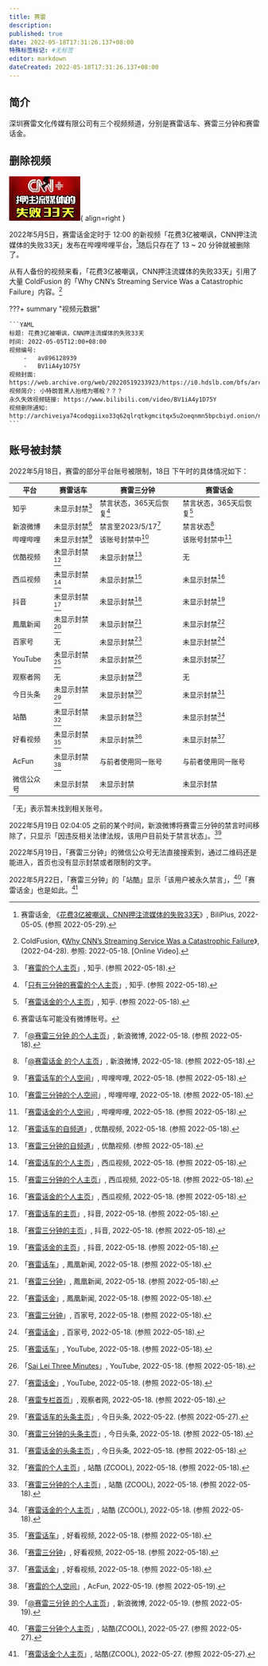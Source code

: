 ```yaml
---
title: 赛雷
description:
published: true
date: 2022-05-18T17:31:26.137+08:00
特殊标签标记: #无标签
editor: markdown
dateCreated: 2022-05-18T17:31:26.137+08:00
---
```


## 简介

深圳赛雷文化传媒有限公司有三个视频频道，分别是赛雷话车、赛雷三分钟和赛雷话金。

## 删除视频

![《花费3亿被嘲讽，CNN押注流媒体的失败33天》视频封面](/src/people/赛雷/CNN.webp){ align=right }

2022年5月5日，赛雷话金定时于 12:00 的新视频「花费3亿被嘲讽，CNN押注流媒体的失败33天」发布在哔哩哔哩平台，[^av896128939]随后只存在了 13 ~ 20 分钟就被删除了。

[^av896128939]: 赛雷话金, 《[花费3亿被嘲讽，CNN押注流媒体的失败33天](https://web.archive.org/web/20220529061056/https://www.biliplus.com/video/av896128939/)》, BiliPlus, 2022-05-05. (参照 2022-05-29).

从有人备份的视频来看，「花费3亿被嘲讽，CNN押注流媒体的失败33天」引用了大量 ColdFusion 的「Why CNN’s Streaming Service Was a Catastrophic Failure」内容。[^AaKSrmz3iX0]

[^AaKSrmz3iX0]: ColdFusion, 《[Why CNN’s Streaming Service Was a Catastrophic Failure](https://www.youtube.com/watch?v=AaKSrmz3iX0)》, (2022-04-28). 参照: 2022-05-18. [Online Video].

???+ summary "视频元数据"

    ```YAML
    标题: 花费3亿被嘲讽，CNN押注流媒体的失败33天
    时间: 2022-05-05T12:00+08:00
    视频编号:
        -   av896128939
        -   BV1iA4y1D75Y
    视频封面: https://web.archive.org/web/20220519233923/https://i0.hdslb.com/bfs/archive/13c0f754caaa06d1493a1e3df9b6a6ec11c37be0.jpg
    视频简介: 小特朗普黑人抬棺为哪般？？？
    永久失效视频链接: https://www.bilibili.com/video/BV1iA4y1D75Y
    视频删除通知: http://archiveiya74codqgiixo33q62qlrqtkgmcitqx5u2oeqnmn5bpcbiyd.onion/nqpvR
    ```

## 账号被封禁

2022年5月18日，赛雷的部分平台账号被限制，18日 下午时的具体情况如下：

| 平台       | 赛雷话车         | 赛雷三分钟                 | 赛雷话金                   |
| ---------- | ---------------- | -------------------------- | -------------------------- |
| 知乎       | 未显示封禁[^11]  | 禁言状态，365天后恢复[^12] | 禁言状态，365天后恢复[^13] |
| 新浪微博   | 未显示封禁[^21]  | 禁言至2023/5/17[^22]       | 禁言状态[^23]              |
| 哔哩哔哩   | 未显示封禁[^31]  | 该账号封禁中[^32]          | 该账号封禁中[^33]          |
| 优酷视频   | 未显示封禁[^41]  | 未显示封禁[^42]            | 无                         |
| 西瓜视频   | 未显示封禁[^51]  | 未显示封禁[^52]            | 未显示封禁[^53]            |
| 抖音       | 未显示封禁[^61]  | 未显示封禁[^62]            | 未显示封禁[^63]            |
| 鳳凰新闻   | 未显示封禁[^71]  | 未显示封禁[^72]            | 未显示封禁[^73]            |
| 百家号     | 无               | 未显示封禁[^82]            | 未显示封禁[^83]            |
| YouTube    | 未显示封禁[^91]  | 未显示封禁[^92]            | 未显示封禁[^93]            |
| 观察者网   | 无               | 未显示封禁[^102]           | 无                         |
| 今日头条   | 未显示封禁[^111] | 未显示封禁[^112]           | 未显示封禁[^113]           |
| 站酷       | 未显示封禁[^121] | 未显示封禁[^122]           | 未显示封禁[^123]           |
| 好看视频   | 未显示封禁[^131] | 未显示封禁[^132]           | 未显示封禁[^133]           |
| AcFun      | 未显示封禁[^141] | 与前者使用同一账号         | 与前者使用同一账号         |
| 微信公众号 | 未显示封禁       | 未显示封禁                 | 未显示封禁                 |

「无」表示暂未找到相关账号。

[^11]: 「[赛雷的个人主页](https://web.archive.org/web/20220518085455/https://www.zhihu.com/people/sailei2015)」, 知乎. (参照 2022-05-18).

[^12]: 「[只有三分钟的赛雷的个人主页](https://web.archive.org/web/20220518084313/https://www.zhihu.com/people/sl3min)」, 知乎. (参照 2022-05-18).

[^13]: 「[赛雷话金的个人主页](https://web.archive.org/web/20220518120332/https://www.zhihu.com/people/guo-xin-chen-8)」, 知乎. (参照 2022-05-18).

[^21]: 赛雷话车可能没有微博账号。

[^22]: 「[@赛雷三分钟 的个人主页](http://archiveiya74codqgiixo33q62qlrqtkgmcitqx5u2oeqnmn5bpcbiyd.onion/lFZJp "https://weibo.com/sl3fz")」, 新浪微博, 2022-05-18. (参照 2022-05-18).

[^23]: 「[@赛雷话金 的个人主页](http://archiveiya74codqgiixo33q62qlrqtkgmcitqx5u2oeqnmn5bpcbiyd.onion/5P3Pb "https://weibo.com/u/6432805191")」, 新浪微博, 2022-05-18. (参照 2022-05-18).

[^31]: 「[赛雷话车的个人空间](http://archiveiya74codqgiixo33q62qlrqtkgmcitqx5u2oeqnmn5bpcbiyd.onion/Rad5I "https://space.bilibili.com/510362725/")」, 哔哩哔哩, 2022-05-18. (参照 2022-05-18).

[^32]: 「[赛雷三分钟的个人空间](http://archiveiya74codqgiixo33q62qlrqtkgmcitqx5u2oeqnmn5bpcbiyd.onion/LmQ4X "https://space.bilibili.com/26108626/")」, 哔哩哔哩, 2022-05-18. (参照 2022-05-18).

[^33]: 「[赛雷话金的个人空间](http://archiveiya74codqgiixo33q62qlrqtkgmcitqx5u2oeqnmn5bpcbiyd.onion/mMbGi "https://space.bilibili.com/151482404/")」, 哔哩哔哩, 2022-05-18. (参照 2022-05-18).

[^41]: 「[赛雷话车的自频道](https://web.archive.org/web/20220518121029/https://www.youku.com/profile/index/?uid=UNDY1NjAzMjY1Mg%3D%3D)」, 优酷视频, 2022-05-18. (参照 2022-05-18).

[^42]: 「[赛雷三分钟的自频道](https://web.archive.org/web/20220518120647/https://www.youku.com/profile/index/?uid=UNDY1NjA2OTI2MA%3D%3D)」, 优酷视频. (参照 2022-05-18).

[^51]: 「[赛雷话车的个人主页](https://web.archive.org/web/20220518121401/https://www.ixigua.com/home/4280517202?wid_try=1)」, 西瓜视频, 2022-05-18. (参照 2022-05-18).

[^52]: 「[赛雷三分钟的个人主页](https://web.archive.org/web/20220518121359/https://www.ixigua.com/home/50056747318?wid_try=1)」, 西瓜视频, 2022-05-18. (参照 2022-05-18).

[^53]: 「[赛雷话金的个人主页](https://web.archive.org/web/20220518120741/https://www.ixigua.com/home/4182165446207629?wid_try=1)」, 西瓜视频, 2022-05-18. (参照 2022-05-18).

[^61]: 「[赛雷话车的主页](http://archiveiya74codqgiixo33q62qlrqtkgmcitqx5u2oeqnmn5bpcbiyd.onion/VE075 "https://www.douyin.com/user/MS4wLjABAAAAkEL1zC3qIiAwjqwic-lR2HTW2SYYrNJ53GZ02qxD0Jw")」, 抖音, 2022-05-18. (参照 2022-05-18).

[^62]: 「[赛雷三分钟的主页](http://archiveiya74codqgiixo33q62qlrqtkgmcitqx5u2oeqnmn5bpcbiyd.onion/fWyGl "https://www.douyin.com/user/MS4wLjABAAAAsOGs9sSc6NmDrhzYDQk5N1stt6hI771XOZyBGmqYOPQ")」, 抖音, 2022-05-18. (参照 2022-05-18).

[^63]: 「[赛雷话金的主页](http://archiveiya74codqgiixo33q62qlrqtkgmcitqx5u2oeqnmn5bpcbiyd.onion/HNGUI "https://www.douyin.com/user/MS4wLjABAAAAXlxZTjjvrG4ODnScOkLfFr2sR1pGD_rc23eCjmYuCaibycZK2Snv7Xkw2DDLDqL-")」, 抖音, 2022-05-18. (参照 2022-05-18).

[^71]: 「[赛雷话车](https://web.archive.org/web/20220518142219/https://ishare.ifeng.com/mediaShare/home/355361/media)」, 鳳凰新闻, 2022-05-18. (参照 2022-05-18).

[^72]: 「[赛雷三分钟](https://web.archive.org/web/20220518140804/https://ishare.ifeng.com/mediaShare/home/510641/media)」, 鳳凰新闻, 2022-05-18. (参照 2022-05-18).

[^73]: 「[赛雷话金](https://web.archive.org/web/20220518152413/https://ishare.ifeng.com/mediaShare/home/1544025/media)」, 鳳凰新闻, 2022-05-18. (参照 2022-05-18).

[^82]: 「[赛雷三分钟](https://web.archive.org/web/20220518141506/https://author.baidu.com/home/1545348437052290)」, 百家号, 2022-05-18. (参照 2022-05-18).

[^83]: 「[赛雷话金](https://web.archive.org/web/20220518141459/https://author.baidu.com/home/1721292349084530)」, 百家号, 2022-05-18. (参照 2022-05-18).

[^91]: 「[赛雷话车](https://web.archive.org/web/20220518124859/https://www.youtube.com/channel/UCZDj0cxCxlhYwtGeiH80Bqw)」, YouTube, 2022-05-18. (参照 2022-05-18).

[^92]: 「[Sai Lei Three Minutes](https://web.archive.org/web/20220518124106/https://www.youtube.com/channel/UCzd-dZCUY9JlGeOJpygyL8w)」, YouTube, 2022-05-18. (参照 2022-05-18).

[^93]: 「[赛雷话金](https://web.archive.org/web/20220518124153/https://www.youtube.com/channel/UCWYt5sNnIGxUZS11IX9XY1Q)」, YouTube, 2022-05-18. (参照 2022-05-18).

[^102]: 「[赛雷专栏首页](http://archiveiya74codqgiixo33q62qlrqtkgmcitqx5u2oeqnmn5bpcbiyd.onion/XoNYs "https://www.guancha.cn/sailei")」, 观察者网, 2022-05-18. (参照 2022-05-18).

[^111]: 「[赛雷话车的头条主页](https://archive.ph/df519 "https://www.toutiao.com/c/user/token/MS4wLjABAAAAG9WA1-kGS9lnk3Infguz4_bnVJW_hLdV1oFbi1XgOjc/")」, 今日头条, 2022-05-22. (参照 2022-05-27).

[^112]: 「[赛雷三分钟的头条主页](http://archiveiya74codqgiixo33q62qlrqtkgmcitqx5u2oeqnmn5bpcbiyd.onion/veA7S "https://www.toutiao.com/c/user/token/MS4wLjABAAAAfctZOYY7iMEyVKbElQCYymZaU8IpspaC06GLnx8CsM0/")」, 今日头条, 2022-05-18. (参照 2022-05-18).

[^113]: 「[赛雷话金的头条主页](http://archiveiya74codqgiixo33q62qlrqtkgmcitqx5u2oeqnmn5bpcbiyd.onion/xgJKV "https://www.toutiao.com/c/user/token/MS4wLjABAAAApjQJjH6loyDzmTO3oF8AlO90aTFp30HOLaifjE3qu716k9D5JYsGcNDY3C46c5J1/")」, 今日头条, 2022-05-18. (参照 2022-05-18).

[^121]: 「[赛雷的个人主页](https://web.archive.org/web/20220518143345/https://www.zcool.com.cn/u/13317634)」, 站酷 (ZCOOL), 2022-05-18. (参照 2022-05-18).

[^122]: 「[赛雷三分钟的个人主页](https://web.archive.org/web/20220518143724/https://www.zcool.com.cn/u/14755131)」, 站酷 (ZCOOL), 2022-05-18. (参照 2022-05-18).

[^123]: 「[赛雷话金的个人主页](https://web.archive.org/web/20220518143745/https://www.zcool.com.cn/u/20144666)」, 站酷 (ZCOOL), 2022-05-18. (参照 2022-05-18).

[^131]: 「[赛雷话车](https://web.archive.org/web/20220518144930/https://haokan.baidu.com/author/1641723223745485)」, 好看视频, 2022-05-18. (参照 2022-05-18).

[^132]: 「[赛雷三分钟](https://web.archive.org/web/20220518144943/https://haokan.baidu.com/author/1545348437052290)」, 好看视频, 2022-05-18. (参照 2022-05-18).

[^133]: 「[赛雷话金](https://web.archive.org/web/20220518145109/https://haokan.baidu.com/author/1721292349084530)」, 好看视频, 2022-05-18. (参照 2022-05-18).

[^141]: 「[赛雷的个人空间](https://web.archive.org/web/20220519012046/https://www.acfun.cn/u/13630266)」, AcFun, 2022-05-19. (参照 2022-05-19).

2022年5月19日 02:04:05 之前的某个时间，新浪微博将赛雷三分钟的禁言时间移除了，只显示「因违反相关法律法规，该用户目前处于禁言状态」。[^22_2]

[^22_2]: 「[@赛雷三分钟 的个人主页](http://archiveiya74codqgiixo33q62qlrqtkgmcitqx5u2oeqnmn5bpcbiyd.onion/5zSw6)」, 新浪微博, 2022-05-19. (参照 2022-05-19).

2022年5月19日，「赛雷三分钟」的微信公众号无法直接搜索到，通过二维码还是能进入，首页也没有显示封禁或者限制的文字。

2022年5月22日，「赛雷三分钟」的「站酷」显示「该用户被永久禁言」，[^3055]「赛雷话金」也是如此。[^3058]

[^3055]: 「[赛雷三分钟个人主页](https://web.archive.org/web/20220527013055/https://www.zcool.com.cn/u/14755131)」, 站酷(ZCOOL), 2022-05-27. (参照 2022-05-27).

[^3058]: 「[赛雷话金个人主页](https://web.archive.org/web/20220527013058/https://www.zcool.com.cn/u/20144666)」, 站酷(ZCOOL), 2022-05-27. (参照 2022-05-27).
